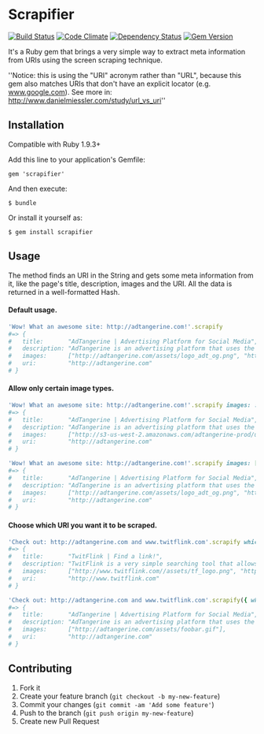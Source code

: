 # Scrapifier

[![Build Status](https://travis-ci.org/tiagopog/scrapifier.svg?branch=master)](https://travis-ci.org/tiagopog/scrapifier)
[![Code Climate](https://codeclimate.com/github/tiagopog/scrapifier.png)](https://codeclimate.com/github/tiagopog/scrapifier)
[![Dependency Status](https://gemnasium.com/tiagopog/scrapifier.svg)](https://gemnasium.com/tiagopog/scrapifier)
[![Gem Version](https://badge.fury.io/rb/scrapifier.svg)](http://badge.fury.io/rb/scrapifier)

It's a Ruby gem that brings a very simple way to extract meta information from URIs using the screen scraping technique.

''Notice: this is using the "URI" acronym rather than "URL", because this gem also matches URIs that don't have an explicit locator (e.g. www.google.com). See more in: http://www.danielmiessler.com/study/url_vs_uri''

## Installation

Compatible with Ruby 1.9.3+

Add this line to your application's Gemfile:

    gem 'scrapifier'

And then execute:

    $ bundle

Or install it yourself as:

    $ gem install scrapifier

## Usage

The method finds an URI in the String and gets some meta information from it, like the page's title, description, images and the URI. All the data is returned in a well-formatted Hash.

#### Default usage.

``` ruby
'Wow! What an awesome site: http://adtangerine.com!'.scrapify
#=> {
#   title:       "AdTangerine | Advertising Platform for Social Media",
#   description: "AdTangerine is an advertising platform that uses the tangerine as a virtual currency for advertisers and publishers in order to share content on social networks.",
#   images:      ["http://adtangerine.com/assets/logo_adt_og.png", "http://adtangerine.com/assets/logo_adt_og.png", "http://s3-us-west-2.amazonaws.com/adtangerine-prod/users/avatars/000/000/834/thumb/275747_1118382211_1929809351_n.jpg", "http://adtangerine.com/assets/foobar.gif"],
#   uri:         "http://adtangerine.com"
# }
```

#### Allow only certain image types.

``` ruby
'Wow! What an awesome site: http://adtangerine.com!'.scrapify images: :jpg
#=> {
#   title:       "AdTangerine | Advertising Platform for Social Media",
#   description: "AdTangerine is an advertising platform that uses the tangerine as a virtual currency for advertisers and publishers in order to share content on social networks.",
#   images:      ["http://s3-us-west-2.amazonaws.com/adtangerine-prod/users/avatars/000/000/834/thumb/275747_1118382211_1929809351_n.jpg"],
#   uri:         "http://adtangerine.com"
# }

'Wow! What an awesome site: http://adtangerine.com!'.scrapify images: [:png, :gif]
#=> {
#   title:       "AdTangerine | Advertising Platform for Social Media",
#   description: "AdTangerine is an advertising platform that uses the tangerine as a virtual currency for advertisers and publishers in order to share content on social networks.",
#   images:      ["http://adtangerine.com/assets/logo_adt_og.png", "http://adtangerine.com/assets/logo_adt_og.png", "http://adtangerine.com/assets/foobar.gif"],
#   uri:         "http://adtangerine.com"
# }
```

#### Choose which URI you want it to be scraped.

``` ruby
'Check out: http://adtangerine.com and www.twitflink.com'.scrapify which: 1
#=> {
#   title:       "TwitFlink | Find a link!",
#   description: "TwitFlink is a very simple searching tool that allows people to find out links tweeted by any user from Twitter.",
#   images:      ["http://www.twitflink.com//assets/tf_logo.png", "http://twitflink.com/assets/tf_logo.png"],
#   uri:         "http://www.twitflink.com"
# }

'Check out: http://adtangerine.com and www.twitflink.com'.scrapify({ which: 0, images: :gif })
#=> {
#   title:       "AdTangerine | Advertising Platform for Social Media",
#   description: "AdTangerine is an advertising platform that uses the tangerine as a virtual currency for advertisers and publishers in order to share content on social networks.",
#   images:      ["http://adtangerine.com/assets/foobar.gif"],
#   uri:         "http://adtangerine.com"
# }
```

## Contributing

1. Fork it
2. Create your feature branch (`git checkout -b my-new-feature`)
3. Commit your changes (`git commit -am 'Add some feature'`)
4. Push to the branch (`git push origin my-new-feature`)
5. Create new Pull Request
